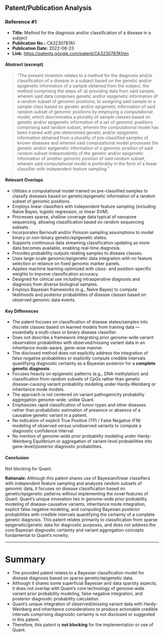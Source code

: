 ## Patent/Publication Analysis

### Reference #1

- **Title:** Method for the diagnosis and/or classification of a disease in a subject  
- **Publication No.:** CA3230787A1  
- **Publication Date:** 2022-06-23  
- **Link:** https://patents.google.com/patent/CA3230787A1/en

#### Abstract (excerpt)

> "The present invention relates to a method for the diagnosis and/or classification of a disease in a subject based on the genetic and/or epigenetic information of a sample obtained from the subject, the method comprising the steps of: a) providing data from said sample, wherein said data comprises genetic and/or epigenetic information of a random subset of genomic positions; b) assigning said sample to a sample class based on genetic and/or epigenetic information of said random subset of genomic positions by employing a computational model, which discriminates a plurality of sample classes based on genetic and/or epigenetic information of a set of genomic positions comprising said random subset, wherein the computational model has been trained with pre-determined genetic and/or epigenetic information obtained from a plurality of pre-classified samples of known diseases and wherein said computational model processes the genetic and/or epigenetic information of a genomic position of said random subset independently of the genetic and/or epigenetic information of another genomic position of said random subset, wherein said computational model is preferably in the form of a linear classifier with independent feature sampling."

#### Relevant Overlaps

- Utilizes a computational model trained on pre-classified samples to classify diseases based on genetic/epigenetic information of a random subset of genomic positions.
- Employs linear classifiers with independent feature sampling (including Naïve Bayes, logistic regression, or linear SVM).
- Processes sparse, shallow coverage data typical of nanopore sequencing, allowing classification based on random sequencing subsets.
- Incorporates Bernoulli and/or Poisson sampling assumptions to model binary or non-binary genetic/epigenetic states.
- Supports continuous data streaming classification updating as more data becomes available, enabling real-time diagnosis.
- Provides probability outputs relating samples to disease classes.
- Uses large-scale genomic/epigenetic data integration with no feature selection or reliance on fixed genomic marker panels.
- Applies machine learning optimized with class- and position-specific weights to improve classification accuracy.
- Designed for clinical use including intraoperative diagnosis and diagnosis from diverse biological samples.
- Employs Bayesian frameworks (e.g., Naïve Bayes) to compute likelihoods and posterior probabilities of disease classes based on observed genomic data events.

#### Key Differences

- The patent focuses on classification of disease states/samples into discrete classes based on learned models from training data — essentially a multi-class or binary disease classifier.
- Does not describe a framework integrating prior genome-wide variant observation probabilities with observed/missing variant data in an inheritance mode-aware, gene-wise manner.
- The disclosed method does not explicitly address the integration of false negative probabilities or explicitly compute credible intervals quantifying diagnostic certainty as a Bayesian posterior for a **complete genetic diagnosis**.
- Focuses heavily on epigenetic patterns (e.g., DNA methylation) and classification from random subsets of CpGs rather than genetic disease-causing variant probability modeling under Hardy-Weinberg or inheritance mode models.
- The approach is not centered on variant pathogenicity probability aggregation genome-wide, unlike Quant.
- Emphasizes rapid classification of tumor types and other diseases rather than probabilistic estimation of presence or absence of a causative genetic variant in a patient.
- No indication of explicit True Positive (TP) / False Negative (FN) modeling of observed versus unobserved variants to compute a diagnostic confidence interval.
- No mention of genome-wide prior probability modeling under Hardy-Weinberg Equilibrium or aggregation of variant-level probabilities into gene-level/posterior diagnostic probabilities.

#### Conclusion

Not blocking for Quant.

**Rationale:** Although this patent shares use of Bayesian/linear classifiers with independent feature sampling and analyzes random subsets of genomic data, it focuses on disease classification based on genetic/epigenetic patterns without implementing the novel features of Quant. Quant’s unique innovation lies in genome-wide prior probability modeling of disease-causative variants, inheritance mode integration, explicit false negative modeling, and computing Bayesian posterior probabilities with credible intervals quantifying the certainty of a complete genetic diagnosis. This patent relates primarily to classification from sparse epigenetic/genetic data for diagnostic purposes, and does not address the core Bayesian diagnostic certainty and variant aggregation concepts fundamental to Quant’s novelty.

---

# Summary

- The provided patent relates to a Bayesian classification model for disease diagnosis based on sparse genetic/epigenetic data.
- Although it shares some superficial Bayesian and data sparsity aspects, it does not overlap with Quant’s core technology of genome-wide variant prior probability modeling, false negative integration, and posterior diagnostic probability calculation.
- Quant’s unique integration of observed/missing variant data with Hardy-Weinberg and inheritance considerations to produce actionable credible intervals comprising diagnostic certainty is not disclosed or suggested in this patent.
- Therefore, this patent is **not blocking** for the implementation or use of Quant.
